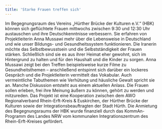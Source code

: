 ```yaml
---
title: 'Starke Frauen treffen sich'
---
```


Im Begegnungsraum des Vereins „Hürther Brücke der Kulturen e.V.“ (HBK)
können sich geflüchtete Frauen mittwochs zwischen 9:30 und 12:30 Uhr
austauschen und ihre Deutschkenntnisse verbessern. Sie erfahren von
Projektleiterin Anna Mussawi mehr über die Lebensweise in Deutschland
und wie unser Bildungs- und Gesundheitssystem funktionieren. Die
Iranerin möchte das Selbstbewusstsein und die Selbstständigkeit der
Frauen stärken. Schließlich sind sie es aus ihrer Heimat eher gewohnt,
sich im Hintergrund zu halten und für den Haushalt und die Kinder zu
sorgen.  Anna Mussawi zeigt bei den Treffen beispielsweise kurze Filme
zu Gesundheitsthemen – anschließend entspinnt sich darüber ein
lockeres Gespräch und die Projektleiterin vermittelt das
Vokabular. Auch vermeintliche Tabuthemen wie Verhütung und häusliche
Gewalt spricht sie an. Manche Diskussion entsteht aus einem aktuellen
Anlass. Die Frauen sollen erleben, frei ihre Meinung äußern zu können,
gehört zu werden und mitzureden.  Das Projekt ist eine Kooperation
zwischen dem AWO Regionalverband Rhein-Erft-Kreis & Euskirchen, der
Hürther Brücke der Kulturen sowie der Integrationsbeauftragten der
Stadt Hürth. Die Anmietung des Begegnungsraums der HBK wurde
finanziell durch das KommAn-Programm des Landes NRW vom kommunalen
Integrationszentrum des Rhein-Erft-Kreises gefördert.



